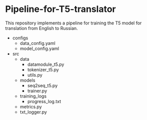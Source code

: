 # Pipeline-for-T5-translator
This repository implements a pipeline for training the T5 model for translation from English to Russian.

- configs
  - data_config.yaml
  - model_config.yaml
- src
  - data
    - datamodule_t5.py
    - tokenizer_t5.py
    - utils.py
  - models
     - seq2seq_t5.py
     - trainer.py
  - training_logs
    - progress_log.txt
  - metrics.py
  - txt_logger.py
